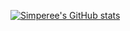 [![Simperee's GitHub stats](https://github-readme-stats.vercel.app/api?username=Simperee)](https://github.com/anuraghazra/github-readme-stats)
